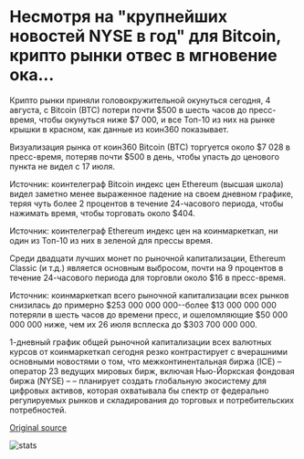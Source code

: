 # Несмотря на "крупнейших новостей NYSE в год" для Bitcoin, крипто рынки отвес в мгновение ока...

Крипто рынки приняли головокружительной окунуться сегодня, 4 августа, с Bitcoin (BTC) потери почти $500 в шесть часов до пресс-время, чтобы окунуться ниже $7 000, и все Топ-10 из них на рынке крышки в красном, как данные из коин360 показывает.

Визуализация рынка от коин360 Bitcoin (BTC) торгуется около $7 028 в пресс-время, потеряв почти $500 в день, чтобы упасть до ценового пункта не видел с 17 июля.

Источник: коинтелеграф Bitcoin индекс цен Ethereum (высшая школа) видел заметно менее выраженное падение на своем дневном графике, теряя чуть более 2 процентов в течение 24-часового периода, чтобы нажимать время, чтобы торговать около $404.

Источник: коинтелеграф Ethereum индекс цен на коинмаркеткап, ни один из Топ-10 из них в зеленой для прессы время.

Среди двадцати лучших монет по рыночной капитализации, Ethereum Classic (и т.д.) является основным выбросом, почти на 9 процентов в течение 24-часового периода для торговли около $16 в пресс-время.

Источник: коинмаркеткап всего рыночной капитализации всех рынков снизилась до примерно $253 000 000 000--более $13 000 000 000 потеряли в шесть часов до времени пресс, и ошеломляющие $50 000 000 000 ниже, чем их 26 июля всплеска до $303 700 000 000.

1-дневный график общей рыночной капитализации всех валютных курсов от коинмаркеткап сегодня резко контрастирует с вчерашними основными новостями о том, что межконтинентальная биржа (ICE) – оператор 23 ведущих мировых бирж, включая Нью-Йоркская фондовая биржа (NYSE) – – планирует создать глобальную экосистему для цифровых активов, которая охватывала бы спектр от федерально регулируемых рынков и складирования до торговых и потребительских потребностей.

[Original source](https://cointelegraph.com/news/despite-nyses-biggest-news-of-the-year-for-bitcoin-crypto-markets-plummet-in-a-blink)

![stats](https://c.statcounter.com/11760860/0/a89fa40b/1/ "stats")